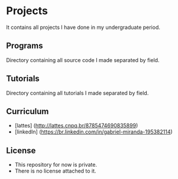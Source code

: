 # Projects
It contains all projects I have done in my undergraduate period.

## Programs
Directory containing all source code I made separated by field.

## Tutorials
Directory containing all tutorials I made separated by field.

## Curriculum
- [lattes] (http://lattes.cnpq.br/8785474690835899) 
- [linkedIn] (https://br.linkedin.com/in/gabriel-miranda-195382114)

## License
- This repository for now is private. 
- There is no license attached to it.
